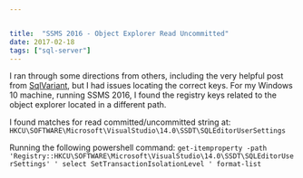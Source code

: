 ```yaml
---


title:  "SSMS 2016 - Object Explorer Read Uncommitted"
date: 2017-02-18
tags: ["sql-server"]
---
```


I ran through some directions from others, including the very helpful post from [SqlVariant](http://bit.ly/2ku5dTz), but I had issues locating the correct keys. For my Windows 10 machine, running SSMS 2016, I found the registry keys related to the object explorer located in a different path.

I found matches for read committed/uncommitted string at: `HKCU\SOFTWARE\Microsoft\VisualStudio\14.0\SSDT\SQLEditorUserSettings`

Running the following powershell command:
`get-itemproperty -path 'Registry::HKCU\SOFTWARE\Microsoft\VisualStudio\14.0\SSDT\SQLEditorUserSettings' ' select SetTransactionIsolationLevel ' format-list`

